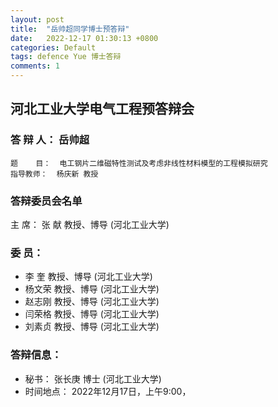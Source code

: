 ```yaml
---
layout: post
title:  "岳帅超同学博士预答辩"
date:   2022-12-17 01:30:13 +0800
categories: Default
tags: defence Yue 博士答辩
comments: 1
---
```

## 河北工业大学电气工程预答辩会

### 答 辩 人：  岳帅超
    题    目：  电工钢片二维磁特性测试及考虑非线性材料模型的工程模拟研究
    指导教师：  杨庆新 教授
          
### 答辩委员会名单
 主    席：  张  献    教授、博导  (河北工业大学)
### 委    员：  
*  李  奎    教授、博导  (河北工业大学)
* 杨文荣    教授、博导  (河北工业大学)
* 赵志刚    教授、博导  (河北工业大学)
*  闫荣格    教授、博导  (河北工业大学)
 * 刘素贞    教授、博导  (河北工业大学)
            
### 答辩信息： 
* 秘书：  张长庚   博士        (河北工业大学)
* 时间地点： 2022年12月17日，上午9:00，


[jekyll-docs]: https://jekyllrb.com/docs/home
[jekyll-gh]:   https://github.com/jekyll/jekyll
[jekyll-talk]: https://talk.jekyllrb.com/
